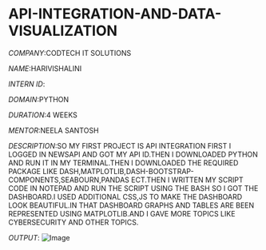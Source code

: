 # API-INTEGRATION-AND-DATA-VISUALIZATION
*COMPANY*:CODTECH IT SOLUTIONS

*NAME*:HARIVISHALINI

*INTERN ID*:

*DOMAIN*:PYTHON

*DURATION*:4 WEEKS 

*MENTOR*:NEELA SANTOSH

*DESCRIPTION*:SO MY FIRST PROJECT IS API INTEGRATION FIRST I LOGGED IN NEWSAPI AND GOT MY API ID.THEN I DOWNLOADED PYTHON AND RUN IT IN MY TERMINAL.THEN I DOWNLOADED THE REQUIRED 
              PACKAGE LIKE DASH,MATPLOTLIB,DASH-BOOTSTRAP-COMPONENTS,SEABOURN,PANDAS ECT.THEN I WRITTEN MY SCRIPT CODE IN NOTEPAD AND RUN THE SCRIPT USING THE BASH SO I GOT THE 
              DASHBOARD.I USED ADDITIONAL CSS,JS TO MAKE THE DASHBOARD LOOK BEAUTIFUL.IN THAT DASHBOARD GRAPHS AND TABLES ARE BEEN REPRESENTED USING MATPLOTLIB.AND I GAVE MORE 
              TOPICS LIKE CYBERSECURITY AND OTHER TOPICS.

*OUTPUT*:
![Image](https://github.com/user-attachments/assets/492f3bc8-f568-450d-bdec-90d3c003c9b6)
